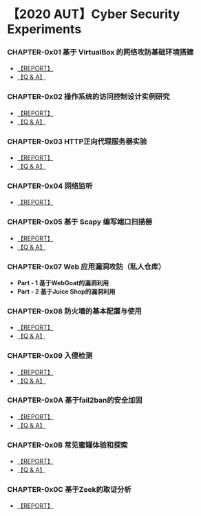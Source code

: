 # 【2020 AUT】Cyber Security Experiments

### CHAPTER-0x01  基于 VirtualBox 的网络攻防基础环境搭建

- [【REPORT】](https://github.com/CUCCS/2020-ns-public-ididChan/blob/chap0x01/chap0x01/%E5%AE%9E%E9%AA%8C%E6%8A%A5%E5%91%8A.md)
- [【Q & A】](https://github.com/CUCCS/2020-ns-public-ididChan/blob/chap0x01/chap0x01/%E8%AF%BE%E5%90%8E%E9%A2%98.md)

### CHAPTER-0x02  操作系统的访问控制设计实例研究

- [【REPORT】](https://github.com/CUCCS/2020-ns-public-ididChan/blob/chap0x02/chap0x02/%E5%AE%9E%E9%AA%8C%E6%8A%A5%E5%91%8A.md)
- [【Q & A】](https://github.com/CUCCS/2020-ns-public-ididChan/blob/chap0x02/chap0x02/%E8%AF%BE%E5%90%8E%E9%A2%98.md)

### CHAPTER-0x03  HTTP正向代理服务器实验

- [【REPORT】](https://github.com/CUCCS/2020-ns-public-ididChan/blob/chap0x03/chap0x03/%E5%AE%9E%E9%AA%8C%E6%8A%A5%E5%91%8A.md)
- [【Q & A】](https://github.com/CUCCS/2020-ns-public-ididChan/blob/chap0x03/chap0x03/%E8%AF%BE%E5%90%8E%E9%A2%98.md)

### CHAPTER-0x04  网络监听

- [【REPORT】](https://github.com/CUCCS/2020-ns-public-ididChan/blob/chap0x04/chap0x04/%E5%AE%9E%E9%AA%8C%E6%8A%A5%E5%91%8A.md)

### CHAPTER-0x05  基于 Scapy 编写端口扫描器

- [【REPORT】](https://github.com/CUCCS/2020-ns-public-ididChan/blob/chap0x05/chap0x05/%E5%AE%9E%E9%AA%8C%E6%8A%A5%E5%91%8A.md)
- [【Q & A】](https://github.com/CUCCS/2020-ns-public-ididChan/blob/chap0x05/chap0x05/%E8%AF%BE%E5%90%8E%E9%A2%98.md)

### CHAPTER-0x07  Web 应用漏洞攻防（私人仓库）

- **Part - 1 基于WebGoat的漏洞利用**
- **Part - 2 基于Juice Shop的漏洞利用** 

### CHAPTER-0x08  防火墙的基本配置与使用

- [【REPORT】](https://github.com/CUCCS/2020-ns-public-ididChan/blob/chap0x08/chap0x08/%E5%AE%9E%E9%AA%8C%E6%8A%A5%E5%91%8A.md)
- [【Q & A】](https://github.com/CUCCS/2020-ns-public-ididChan/blob/chap0x08/chap0x08/%E8%AF%BE%E5%90%8E%E9%A2%98.md)

### CHAPTER-0x09  入侵检测

- [【REPORT】](https://github.com/CUCCS/2020-ns-public-ididChan/blob/chap0x09/chap0x09/%E5%AE%9E%E9%AA%8C%E6%8A%A5%E5%91%8A.md)
- [【Q & A】](https://github.com/CUCCS/2020-ns-public-ididChan/blob/chap0x09/chap0x09/%E8%AF%BE%E5%90%8E%E9%A2%98.md)

### CHAPTER-0x0A  基于fail2ban的安全加固

- [【REPORT】](https://github.com/CUCCS/2020-ns-public-ididChan/blob/chap0x0A/chap0x0A/%E5%AE%9E%E9%AA%8C%E6%8A%A5%E5%91%8A.md)
- [【Q & A】](https://github.com/CUCCS/2020-ns-public-ididChan/blob/chap0x0A/chap0x0A/%E8%AF%BE%E5%90%8E%E9%A2%98.md)

### CHAPTER-0x0B  常见蜜罐体验和探索

- [【REPORT】](https://github.com/CUCCS/2020-ns-public-ididChan/blob/chap0x0B/chap0x0B/%E5%AE%9E%E9%AA%8C%E6%8A%A5%E5%91%8A.md)
- [【Q & A】](https://github.com/CUCCS/2020-ns-public-ididChan/blob/chap0x0B/chap0x0B/Q%26A.md)

### CHAPTER-0x0C  基于Zeek的取证分析

- [【REPORT】](https://github.com/CUCCS/2020-ns-public-ididChan/blob/chap0x0C/chap0x0C/%E5%AE%9E%E9%AA%8C%E6%8A%A5%E5%91%8A.md)
